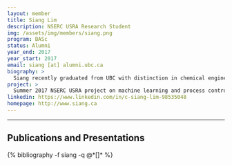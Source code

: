 ```yaml
---
layout: member
title: Siang Lim
description: NSERC USRA Research Student
img: /assets/img/members/siang.png
program: BASc
status: Alumni
year_end: 2017
year_start: 2017
email: siang [at] alumni.ubc.ca
biography: >
  Siang recently graduated from UBC with distinction in chemical engineering (minor in computer science) and was selected as a 2017 Faculty of Applied Science Rising Star. As Vice-Captain of UBC's Chem-E-Car team, he leads the software division and works closely with the team Captain and Executives in managing all team activities. He is interested in working on data analytics and software development in a chemical engineering context.
project: >
  Summer 2017 NSERC USRA project on machine learning and process control.
linkedin: https://www.linkedin.com/in/c-siang-lim-98535048
homepage: http://www.siang.ca 
---
```


<!-- Instructions:
Create a .bib file (use lower case, no spaces) in the _bibliography folder with your name, and replace my name in the bibliography code below with your name 
-->

<hr>
<h2> Publications and Presentations</h2>
<div id="members-publication">
	{% bibliography -f siang -q @*[]* %}
</div>